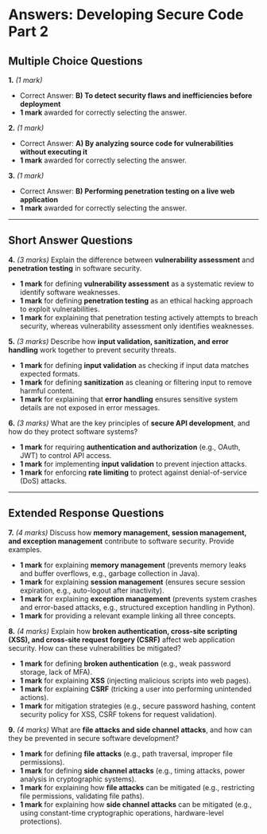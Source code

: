# **Answers: Developing Secure Code Part 2**

## **Multiple Choice Questions**

**1.** *(1 mark)*
- Correct Answer: **B) To detect security flaws and inefficiencies before deployment**
- **1 mark** awarded for correctly selecting the answer.

**2.** *(1 mark)*
- Correct Answer: **A) By analyzing source code for vulnerabilities without executing it**
- **1 mark** awarded for correctly selecting the answer.

**3.** *(1 mark)*
- Correct Answer: **B) Performing penetration testing on a live web application**
- **1 mark** awarded for correctly selecting the answer.

---

## **Short Answer Questions**

**4.** *(3 marks)* Explain the difference between **vulnerability assessment** and **penetration testing** in software security.
- **1 mark** for defining **vulnerability assessment** as a systematic review to identify software weaknesses.
- **1 mark** for defining **penetration testing** as an ethical hacking approach to exploit vulnerabilities.
- **1 mark** for explaining that penetration testing actively attempts to breach security, whereas vulnerability assessment only identifies weaknesses.

**5.** *(3 marks)* Describe how **input validation, sanitization, and error handling** work together to prevent security threats.
- **1 mark** for defining **input validation** as checking if input data matches expected formats.
- **1 mark** for defining **sanitization** as cleaning or filtering input to remove harmful content.
- **1 mark** for explaining that **error handling** ensures sensitive system details are not exposed in error messages.

**6.** *(3 marks)* What are the key principles of **secure API development**, and how do they protect software systems?
- **1 mark** for requiring **authentication and authorization** (e.g., OAuth, JWT) to control API access.
- **1 mark** for implementing **input validation** to prevent injection attacks.
- **1 mark** for enforcing **rate limiting** to protect against denial-of-service (DoS) attacks.

---

## **Extended Response Questions**

**7.** *(4 marks)* Discuss how **memory management, session management, and exception management** contribute to software security. Provide examples.
- **1 mark** for explaining **memory management** (prevents memory leaks and buffer overflows, e.g., garbage collection in Java).
- **1 mark** for explaining **session management** (ensures secure session expiration, e.g., auto-logout after inactivity).
- **1 mark** for explaining **exception management** (prevents system crashes and error-based attacks, e.g., structured exception handling in Python).
- **1 mark** for providing a relevant example linking all three concepts.

**8.** *(4 marks)* Explain how **broken authentication, cross-site scripting (XSS), and cross-site request forgery (CSRF)** affect web application security. How can these vulnerabilities be mitigated?
- **1 mark** for defining **broken authentication** (e.g., weak password storage, lack of MFA).
- **1 mark** for explaining **XSS** (injecting malicious scripts into web pages).
- **1 mark** for explaining **CSRF** (tricking a user into performing unintended actions).
- **1 mark** for mitigation strategies (e.g., secure password hashing, content security policy for XSS, CSRF tokens for request validation).

**9.** *(4 marks)* What are **file attacks and side channel attacks**, and how can they be prevented in secure software development?
- **1 mark** for defining **file attacks** (e.g., path traversal, improper file permissions).
- **1 mark** for defining **side channel attacks** (e.g., timing attacks, power analysis in cryptographic systems).
- **1 mark** for explaining how **file attacks** can be mitigated (e.g., restricting file permissions, validating file paths).
- **1 mark** for explaining how **side channel attacks** can be mitigated (e.g., using constant-time cryptographic operations, hardware-level protections).

